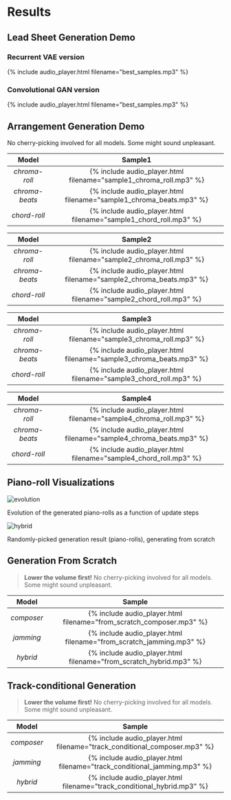 # Results

## Lead Sheet Generation Demo
### Recurrent VAE version
{% include audio_player.html filename="best_samples.mp3" %}
### Convolutional GAN version
{% include audio_player.html filename="best_samples.mp3" %}

## Arrangement Generation Demo
No cherry-picking involved for all models. Some might sound unpleasant.

| Model          | Sample1 |
|:--------------:|:-------:|
| *chroma-roll*  | {% include audio_player.html filename="sample1_chroma_roll.mp3" %} |
| *chroma-beats* | {% include audio_player.html filename="sample1_chroma_beats.mp3" %} |
| *chord-roll*   | {% include audio_player.html filename="sample1_chord_roll.mp3" %} |

| Model          | Sample2 |
|:--------------:|:-------:|
| *chroma-roll*  | {% include audio_player.html filename="sample2_chroma_roll.mp3" %} |
| *chroma-beats* | {% include audio_player.html filename="sample2_chroma_beats.mp3" %} |
| *chord-roll*   | {% include audio_player.html filename="sample2_chord_roll.mp3" %} |

| Model          | Sample3 |
|:--------------:|:-------:|
| *chroma-roll*  | {% include audio_player.html filename="sample3_chroma_roll.mp3" %} |
| *chroma-beats* | {% include audio_player.html filename="sample3_chroma_beats.mp3" %} |
| *chord-roll*   | {% include audio_player.html filename="sample3_chord_roll.mp3" %} |

| Model          | Sample4 |
|:--------------:|:-------:|
| *chroma-roll*  | {% include audio_player.html filename="sample4_chroma_roll.mp3" %} |
| *chroma-beats* | {% include audio_player.html filename="sample4_chroma_beats.mp3" %} |
| *chord-roll*   | {% include audio_player.html filename="sample4_chord_roll.mp3" %} |


## Piano-roll Visualizations

![evolution](figs/evolution.png)
<p class="caption">Evolution of the generated piano-rolls as a function of update steps</p>

![hybrid](figs/hybrid.png)
<p class="caption">Randomly-picked generation result (piano-rolls), generating from scratch</p>

## Generation From Scratch

> **Lower the volume first!**
No cherry-picking involved for all models. Some might sound unpleasant.

| Model      | Sample |
|:----------:|:-------:|
| *composer* | {% include audio_player.html filename="from_scratch_composer.mp3" %} |
| *jamming*  | {% include audio_player.html filename="from_scratch_jamming.mp3" %} |
| *hybrid*   | {% include audio_player.html filename="from_scratch_hybrid.mp3" %} |

## Track-conditional Generation

> **Lower the volume first!**
No cherry-picking involved for all models. Some might sound unpleasant.

| Model      | Sample |
|:----------:|:------:|
| *composer* | {% include audio_player.html filename="track_conditional_composer.mp3" %} |
| *jamming*  | {% include audio_player.html filename="track_conditional_jamming.mp3" %} |
| *hybrid*   | {% include audio_player.html filename="track_conditional_hybrid.mp3" %} |

